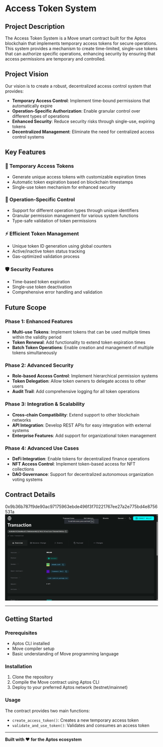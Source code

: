 # Access Token System

## Project Description

The Access Token System is a Move smart contract built for the Aptos blockchain that implements temporary access tokens for secure operations. This system provides a mechanism to create time-limited, single-use tokens that can authorize specific operations, enhancing security by ensuring that access permissions are temporary and controlled.

## Project Vision

Our vision is to create a robust, decentralized access control system that provides:
- **Temporary Access Control**: Implement time-bound permissions that automatically expire
- **Operation-Specific Authorization**: Enable granular control over different types of operations
- **Enhanced Security**: Reduce security risks through single-use, expiring tokens
- **Decentralized Management**: Eliminate the need for centralized access control systems

## Key Features

### 🔐 Temporary Access Tokens
- Generate unique access tokens with customizable expiration times
- Automatic token expiration based on blockchain timestamps
- Single-use token mechanism for enhanced security

### 🎯 Operation-Specific Control
- Support for different operation types through unique identifiers
- Granular permission management for various system functions
- Type-safe validation of token permissions

### ⚡ Efficient Token Management
- Unique token ID generation using global counters
- Active/inactive token status tracking
- Gas-optimized validation process

### 🛡️ Security Features
- Time-based token expiration
- Single-use token deactivation
- Comprehensive error handling and validation

## Future Scope

### Phase 1: Enhanced Features
- **Multi-use Tokens**: Implement tokens that can be used multiple times within the validity period
- **Token Renewal**: Add functionality to extend token expiration times
- **Batch Token Operations**: Enable creation and management of multiple tokens simultaneously

### Phase 2: Advanced Security
- **Role-based Access Control**: Implement hierarchical permission systems
- **Token Delegation**: Allow token owners to delegate access to other users
- **Audit Trail**: Add comprehensive logging for all token operations

### Phase 3: Integration & Scalability
- **Cross-chain Compatibility**: Extend support to other blockchain networks
- **API Integration**: Develop REST APIs for easy integration with external systems
- **Enterprise Features**: Add support for organizational token management

### Phase 4: Advanced Use Cases
- **DeFi Integration**: Enable tokens for decentralized finance operations
- **NFT Access Control**: Implement token-based access for NFT collections
- **DAO Governance**: Support for decentralized autonomous organization voting systems

## Contract Details
0x9b36b787f9de90ac97175963ebde496f3f70221767ee27a2e775bd4e8756531a
![alt text](image.png)

---

## Getting Started

### Prerequisites
- Aptos CLI installed
- Move compiler setup
- Basic understanding of Move programming language

### Installation
1. Clone the repository
2. Compile the Move contract using Aptos CLI
3. Deploy to your preferred Aptos network (testnet/mainnet)

### Usage
The contract provides two main functions:
- `create_access_token()`: Creates a new temporary access token
- `validate_and_use_token()`: Validates and consumes an access token

---

**Built with ❤️ for the Aptos ecosystem**